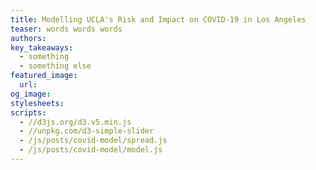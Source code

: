 ```yaml
---
title: Modelling UCLA's Risk and Impact on COVID-19 in Los Angeles
teaser: words words words
authors:
key_takeaways:
  - something
  - something else
featured_image:
  url:
og_image:
stylesheets:
scripts:
  - //d3js.org/d3.v5.min.js
  - //unpkg.com/d3-simple-slider
  - /js/posts/covid-model/spread.js
  - /js/posts/covid-model/model.js
---
```


<div id="graph"></div>
<p id="healthy"></p>
<p id="infected"></p>
<p id="recovered"></p>
<div id="slider"></div>
